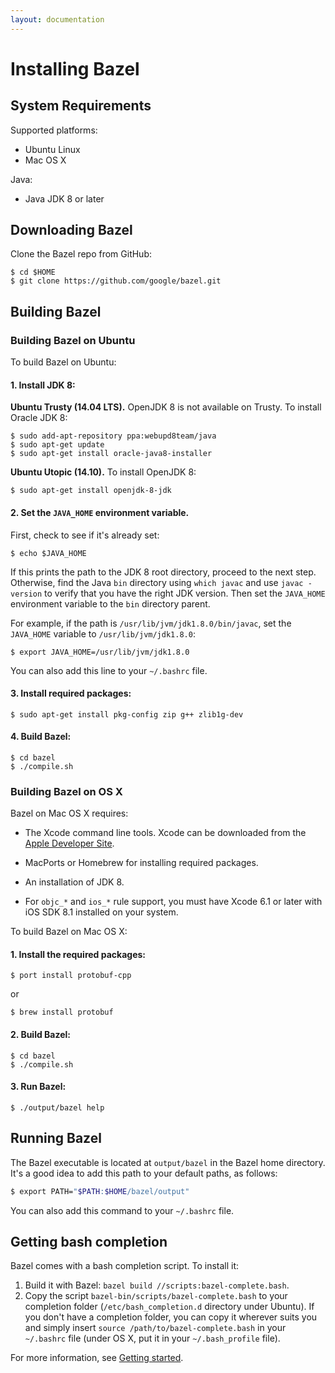 ```yaml
---
layout: documentation
---
```


# Installing Bazel

## System Requirements

Supported platforms:

*   Ubuntu Linux
*   Mac OS X

Java:

*   Java JDK 8 or later

## Downloading Bazel

Clone the Bazel repo from GitHub:

```
$ cd $HOME
$ git clone https://github.com/google/bazel.git
```

## Building Bazel

### Building Bazel on Ubuntu

To build Bazel on Ubuntu:

#### 1. Install JDK 8:

**Ubuntu Trusty (14.04 LTS).** OpenJDK 8 is not available on Trusty. To
install Oracle JDK 8:

```
$ sudo add-apt-repository ppa:webupd8team/java
$ sudo apt-get update
$ sudo apt-get install oracle-java8-installer
```

**Ubuntu Utopic (14.10).** To install OpenJDK 8:

```
$ sudo apt-get install openjdk-8-jdk
```

#### 2. Set the `JAVA_HOME` environment variable.

First, check to see if it's already set:

```
$ echo $JAVA_HOME
```

If this prints the path to the JDK 8 root directory, proceed to the next
step. Otherwise, find the Java `bin` directory using `which javac` and use
`javac -version` to verify that you have the right JDK version. Then set
the `JAVA_HOME` environment variable to the `bin` directory parent.

For example, if the path is `/usr/lib/jvm/jdk1.8.0/bin/javac`, set the
`JAVA_HOME` variable to `/usr/lib/jvm/jdk1.8.0`:

```
$ export JAVA_HOME=/usr/lib/jvm/jdk1.8.0
```

You can also add this line to your `~/.bashrc` file.

#### 3. Install required packages:

```
$ sudo apt-get install pkg-config zip g++ zlib1g-dev
```

#### 4. Build Bazel:

```
$ cd bazel
$ ./compile.sh
```

### Building Bazel on OS X

Bazel on Mac OS X requires:

* The Xcode command line tools. Xcode can be downloaded from the
  [Apple Developer Site](https://developer.apple.com/xcode/downloads/).

* MacPorts or Homebrew for installing required packages.

* An installation of JDK 8.

* For `objc_*` and `ios_*` rule support, you must have Xcode 6.1 or later with
  iOS SDK 8.1 installed on your system.

To build Bazel on Mac OS X:

#### 1. Install the required packages:

```
$ port install protobuf-cpp
```

or

```
$ brew install protobuf
```

#### 2. Build Bazel:

```
$ cd bazel
$ ./compile.sh
```

#### 3. Run Bazel:

```
$ ./output/bazel help
```

## Running Bazel

The Bazel executable is located at `output/bazel` in the Bazel home directory.
It's a good idea to add this path to your default paths, as follows:

```bash
$ export PATH="$PATH:$HOME/bazel/output"
```

You can also add this command to your `~/.bashrc` file.

## Getting bash completion

Bazel comes with a bash completion script. To install it:

1. Build it with Bazel: `bazel build //scripts:bazel-complete.bash`.
2. Copy the script `bazel-bin/scripts/bazel-complete.bash` to your
   completion folder (`/etc/bash_completion.d` directory under Ubuntu).
   If you don't have a completion folder, you can copy it wherever suits
   you and simply insert `source /path/to/bazel-complete.bash` in your
   `~/.bashrc` file (under OS X, put it in your `~/.bash_profile` file).

For more information, see [Getting started](getting-started.html).
